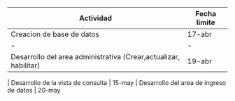 Actividad | Fecha limite
-- | --
Creacion de base de datos | 17-abr
- | -
Desarrollo del area administrativa (Crear,actualizar, habilitar)  | 19-abr
 | 
Desarrollo de la vista de consulta   | 15-may
 | 
Desarrollo del area de ingreso de datos  | 20-may
